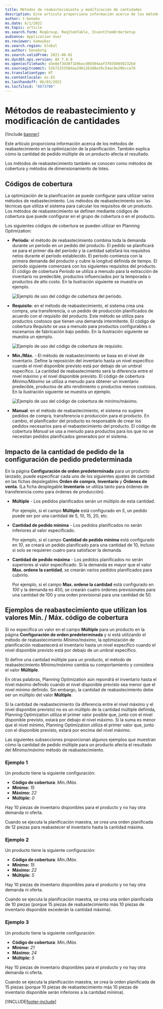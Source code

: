 ```yaml
---
title: Métodos de reabastecimiento y modificación de cantidades
description: Este artículo proporciona información acerca de los métodos de reabastecimiento en la optimización de la planificación. También explica cómo la cantidad de pedido múltiple de un producto afecta el resultado.
author: t-benebo
ms.date: 6/1/2021
ms.topic: article
ms.search.form: ReqGroup, ReqItemTable, InventItemOrderSetup
audience: Application User
ms.reviewer: kamaybac
ms.search.region: Global
ms.author: benebotg
ms.search.validFrom: 2021-06-01
ms.dyn365.ops.version: AX 7.0.0
ms.openlocfilehash: d3e8ef3d38f1b9bacd89304aaf3f0350050232bd
ms.sourcegitcommit: 52b7225350daa29b1263d8e29c54ac9e20bcca70
ms.translationtype: HT
ms.contentlocale: es-ES
ms.lasthandoff: 06/03/2022
ms.locfileid: "8873706"
---
```

# <a name="replenishment-methods-and-quantity-modification"></a>Métodos de reabastecimiento y modificación de cantidades

[!include [banner](../../includes/banner.md)]

Este artículo proporciona información acerca de los métodos de reabastecimiento en la optimización de la planificación. También explica cómo la cantidad de pedido múltiple de un producto afecta el resultado.

Los métodos de reabastecimiento también se conocen como métodos de cobertura y métodos de dimensionamiento de lotes.

## <a name="coverage-codes"></a>Códigos de cobertura

La optimización de la planificación se puede configurar para utilizar varios métodos de reabastecimiento. Los métodos de reabastecimiento son las técnicas que utiliza el sistema para calcular los requisitos de un producto. Los métodos de reabastecimiento se definen mediante códigos de cobertura que puede configurar en el grupo de cobertura o en el producto.

Los siguientes códigos de cobertura se pueden utilizar en Planning Optimization:

- **Período**: el método de reabastecimiento combina toda la demanda durante un período en un pedido del producto. El pedido se planificará se para el primer día del período y la cantidad satisfará los requisitos netos durante el período establecido. El período comienza con la primera demanda del producto y cubre la longitud definida de tiempo. El período siguiente comenzará con los siguientes requisitos del producto. El código de cobertura *Período* se utiliza a menudo para la extracción de inventario no predecible, productos influenciados por la temporada o productos de alto costo. En la ilustración siguiente se muestra un ejemplo.

    ![Ejemplo de uso del código de cobertura del período.](./media/coverage-code-period.png "Ejemplo de uso del código de cobertura del período")

- **Requisito**: en el método de reabastecimiento, el sistema crea una compra, una transferencia, o un pedido de producción planificados de acuerdo con el requisito del producto. Este método se utiliza para productos costosos que tienen una demanda intermitente. El código de cobertura *Requisito* se usa a menudo para productos configurables o escenarios de fabricación bajo pedido. En la ilustración siguiente se muestra un ejemplo.

    ![Ejemplo de uso del código de cobertura de requisito.](./media/coverage-code-requirement.png "Ejemplo de uso del código de cobertura de requisito")

- **Mín./Máx.** - El método de reabastecimiento se basa en el nivel de inventario. Define la reposición del inventario hasta un nivel específico cuando el nivel disponible previsto está por debajo de un umbral específico. La cantidad de reabastecimiento será la diferencia entre el nivel máximo y el nivel disponible previsto. El código de cobertura *Mínimo/Máximo* se utiliza a menudo para obtener un inventario predecible, productos de alto rendimiento o productos menos costosos. En la ilustración siguiente se muestra un ejemplo.

    ![Ejemplo de uso del código de cobertura de mínimo/máximo.](./media/coverage-code-min-max.png "Ejemplo de uso del código de cobertura de mínimo/máximo")

- **Manual**: en el método de reabastecimiento, el sistema no sugiere pedidos de compra, transferencia o producción para el producto. En cambio, el planificador del producto es responsable de crear los pedidos necesarios para el reabastecimiento del producto. El código de cobertura *Manual* se usa a menudo para productos para los que no se necesitan pedidos planificados generados por el sistema.

## <a name="impact-of-the-order-quantity-from-default-order-settings"></a>Impacto de la cantidad de pedido de la configuración de pedido predeterminada

En la página **Configuración de orden predeterminada** para un producto lanzado, puede especificar cada uno de los siguientes ajustes de cantidad en las fichas depslegables **Orden de compra**, **Inventario** y **Órdenes de venta**. (La ficha desplegable **Inventario** se utiliza tanto para órdenes de transferencia como para órdenes de producción).

- **Múltiple** - Los pedidos planificados serán un múltiplo de esta cantidad.

    Por ejemplo, si el campo **Múltiple** está configurado en *5*, un pedido puede ser por una cantidad de 5, 10, 15, 20, etc.

- **Cantidad de pedido mínima** - Los pedidos planificados no serán inferiores al valor especificado.

    Por ejemplo, si el campo **Cantidad de pedido mínima** está configurado en *10*, se creará un pedido planificado para una cantidad de 10, incluso si solo se requieren cuatro para satisfacer la demanda.

- **Cantidad de pedido máxima** - Los pedidos planificados no serán superiores al valor especificado. Si la demanda es mayor que el valor **Max. ordene la cantidad**, se crearán varios pedidos planificados para cubrirlo.

    Por ejemplo, si el campo **Max. ordene la cantidad** está configurado en *100* y la demanda es 450, se crearán cuatro órdenes previsionales para una cantidad de 100 y una orden previsional para una cantidad de 50.

## <a name="examples-of-replenishment-that-use-the-minmax-coverage-code"></a>Ejemplos de reabastecimiento que utilizan los valores Mín. / Máx. código de cobertura

Si no especifica un valor en el campo **Múltiple** para un producto en la página **Configuración de orden predeterminada** y si está utilizando el método de reabastecimiento *Mínimo/máximo*, la optimización de planificación reabastecerá el inventario hasta un nivel específico cuando el nivel disponible previsto está por debajo de un umbral específico.

Si define una cantidad múltiple para un producto, el método de reabastecimiento *Mínimo/máximo* cambia su comportamiento y considera el valor **Múltiple**.

En otras palabras, Planning Optimization aún repondrá el inventario hasta el nivel máximo definido cuando el nivel disponible previsto sea menor que el nivel mínimo definido. Sin embargo, la cantidad de reabastecimiento debe ser un múltiplo del valor **Múltiple**.

Si la cantidad de reabastecimiento (la diferencia entre el nivel máximo y el nivel disponible previsto) no es un múltiplo de la cantidad múltiple definida, Planning Optimization utiliza el primer valor posible que, junto con el nivel disponible previsto, estará por debajo el nivel máximo. Si la suma es menor que el nivel mínimo, Planning Optimization utiliza el primer valor que, junto con el disponible previsto, estará por encima del nivel máximo.

Las siguientes subsecciones proporcionan algunos ejemplos que muestran cómo la cantidad de pedido múltiple para un producto afecta el resultado del *Mínimo/máximo* método de reabastecimiento.

### <a name="example-1"></a>Ejemplo 1

Un producto tiene la siguiente configuración:

- **Código de cobertura**: *Mín./Máx*.
- **Mínimo:** *15*
- **Máximo:** *22*
- **Múltiple:** *0*

Hay 10 piezas de inventario disponibles para el producto y no hay otra demanda ni oferta.

Cuando se ejecuta la planificación maestra, se crea una orden planificada de 12 piezas para reabastecer el inventario hasta la cantidad máxima.

### <a name="example-2"></a>Ejemplo 2

Un producto tiene la siguiente configuración:

- **Código de cobertura**: *Mín./Máx*.
- **Mínimo:** *15*
- **Máximo:** *22*
- **Múltiple:** *5*

Hay 10 piezas de inventario disponibles para el producto y no hay otra demanda ni oferta.

Cuando se ejecuta la planificación maestra, se crea una orden planificada de 10 piezas (porque 15 piezas de reabastecimiento más 10 piezas de inventario disponible excederán la cantidad máxima).

### <a name="example-3"></a>Ejemplo 3

Un producto tiene la siguiente configuración:

- **Código de cobertura**: *Mín./Máx*.
- **Mínimo:** *21*
- **Máximo:** *24*
- **Múltiple:** *5*

Hay 10 piezas de inventario disponibles para el producto y no hay otra demanda ni oferta.

Cuando se ejecuta la planificación maestra, se crea la orden planificada de 15 piezas (porque 10 piezas de reabastecimiento más 10 piezas de inventario disponible serán inferiores a la cantidad mínima).

[!INCLUDE[footer-include](../../../includes/footer-banner.md)]
